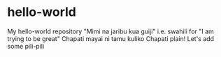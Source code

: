 # hello-world
My hello-world repository
"Mimi na jaribu kua guiji" i.e. swahili for "I am trying to be great"
Chapati mayai ni tamu kuliko Chapati plain!
Let's add some pili-pili
